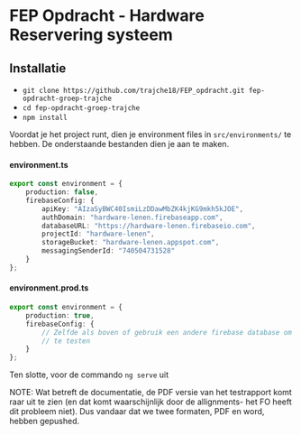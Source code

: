 # FEP Opdracht - Hardware Reservering systeem

## Installatie
- `git clone https://github.com/trajche18/FEP_opdracht.git fep-opdracht-groep-trajche`
- `cd fep-opdracht-groep-trajche`
- `npm install`

Voordat je het project runt, dien je environment files in  `src/environments/` te hebben. De onderstaande bestanden dien je aan te maken.

#### environment.ts
```typescript
export const environment = {
    production: false,
    firebaseConfig: {
        apiKey: "AIzaSyBWC40IsmiLzDDawMbZK4kjKG9mkh5kJOE",
        authDomain: "hardware-lenen.firebaseapp.com",
        databaseURL: "https://hardware-lenen.firebaseio.com",
        projectId: "hardware-lenen",
        storageBucket: "hardware-lenen.appspot.com",
        messagingSenderId: "740504731528"
    }
};
```
#### environment.prod.ts
```typescript
export const environment = {
    production: true,
    firebaseConfig: {
        // Zelfde als boven of gebruik een andere firebase database om 
        // te testen
    }
};
```

Ten slotte, voor de commando `ng serve` uit

NOTE: Wat betreft de documentatie, de PDF versie van het testrapport komt raar uit te zien (en dat komt waarschijnlijk door de allignments- het FO heeft dit probleem niet). Dus vandaar dat we twee formaten, PDF en word, hebben gepushed.
